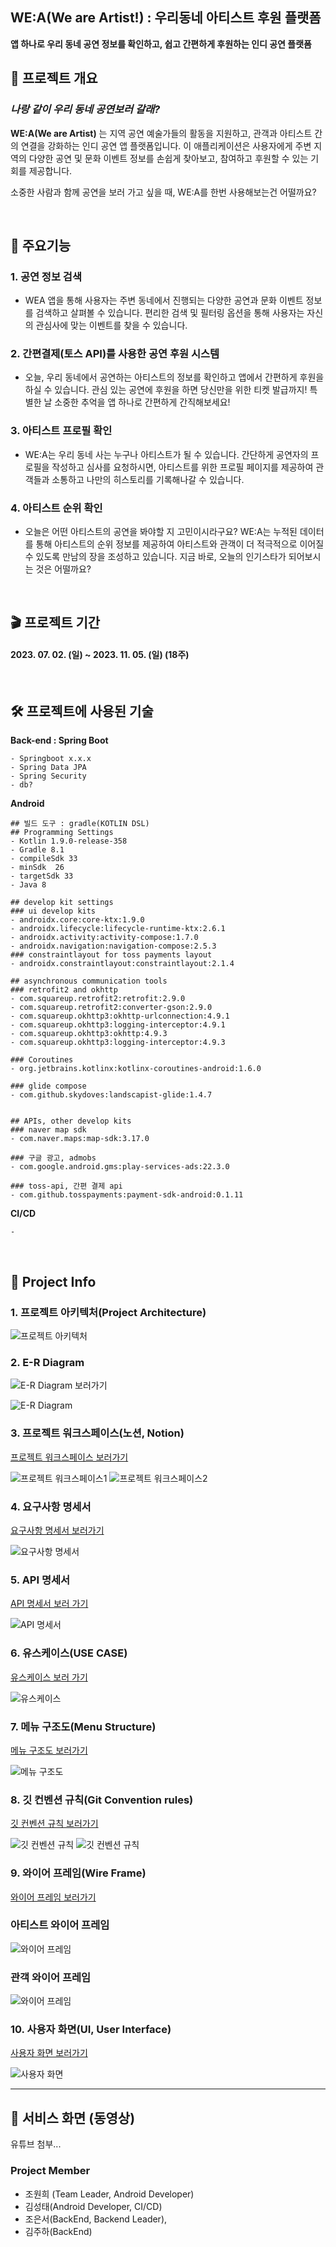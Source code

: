 ## WE:A(We are Artist!) : 우리동네 아티스트 후원 플랫폼

**앱 하나로 우리 동네 공연 정보를 확인하고, 쉽고 간편하게 후원하는 인디 공연 플랫폼**


## 📜 프로젝트 개요

### **_나랑 같이 우리 동네 공연보러 갈래?_**

**WE:A(We are Artist)** 는 지역 공연 예술가들의 활동을 지원하고, 관객과 아티스트 간의 연결을 강화하는 인디 공연 앱 플랫폼입니다. 이 애플리케이션은 사용자에게 주변 지역의 다양한 공연 및 문화 이벤트 정보를 손쉽게 찾아보고, 참여하고 후원할 수 있는 기회를 제공합니다.

소중한 사람과 함께 공연을 보러 가고 싶을 때, WE:A를 한번 사용해보는건 어떨까요?

<br/>

## 📃 주요기능

### 1. 공연 정보 검색
- WEA 앱을 통해 사용자는 주변 동네에서 진행되는 다양한 공연과 문화 이벤트 정보를 검색하고 살펴볼 수 있습니다. 편리한 검색 및 필터링 옵션을 통해 사용자는 자신의 관심사에 맞는 이벤트를 찾을 수 있습니다.

### 2. 간편결제(토스 API)를 사용한 공연 후원 시스템
- 오늘, 우리 동네에서 공연하는 아티스트의 정보를 확인하고 앱에서 간편하게 후원을 하실 수 있습니다. 관심 있는 공연에 후원을 하면 당신만을 위한 티켓 발급까지! 특별한 날 소중한 추억을 앱 하나로 간편하게 간직해보세요!

### 3. 아티스트 프로필 확인
- WE:A는 우리 동네 사는 누구나 아티스트가 될 수 있습니다. 간단하게 공연자의 프로필을 작성하고 심사를 요청하시면, 아티스트를 위한 프로필 페이지를 제공하여 관객들과 소통하고 나만의 히스토리를 기록해나갈 수 있습니다. 

### 4. 아티스트 순위 확인
- 오늘은 어떤 아티스트의 공연을 봐야할 지 고민이시라구요? WE:A는 누적된 데이터를 통해 아티스트의 순위 정보를 제공하여 아티스트와 관객이 더 적극적으로 이어질 수 있도록 만남의 장을 조성하고 있습니다. 지금 바로, 오늘의 인기스타가 되어보시는 것은 어떨까요?
<br>

## 🎬 프로젝트 기간

#### 2023. 07. 02. (일) ~ 2023. 11. 05. (일) (18주)

<br/>

## 🛠 프로젝트에 사용된 기술

**Back-end : Spring Boot**
```
- Springboot x.x.x
- Spring Data JPA
- Spring Security
- db?
```

**Android**

```
## 빌드 도구 : gradle(KOTLIN DSL)
## Programming Settings
- Kotlin 1.9.0-release-358
- Gradle 8.1
- compileSdk 33
- minSdk  26
- targetSdk 33
- Java 8

## develop kit settings
### ui develop kits
- androidx.core:core-ktx:1.9.0
- androidx.lifecycle:lifecycle-runtime-ktx:2.6.1
- androidx.activity:activity-compose:1.7.0
- androidx.navigation:navigation-compose:2.5.3
### constraintlayout for toss payments layout
- androidx.constraintlayout:constraintlayout:2.1.4

## asynchronous communication tools
### retrofit2 and okhttp
- com.squareup.retrofit2:retrofit:2.9.0
- com.squareup.retrofit2:converter-gson:2.9.0
- com.squareup.okhttp3:okhttp-urlconnection:4.9.1
- com.squareup.okhttp3:logging-interceptor:4.9.1
- com.squareup.okhttp3:okhttp:4.9.3
- com.squareup.okhttp3:logging-interceptor:4.9.3

### Coroutines
- org.jetbrains.kotlinx:kotlinx-coroutines-android:1.6.0

### glide compose
- com.github.skydoves:landscapist-glide:1.4.7


## APIs, other develop kits
### naver map sdk
- com.naver.maps:map-sdk:3.17.0

### 구글 광고, admobs
- com.google.android.gms:play-services-ads:22.3.0

### toss-api, 간편 결제 api
- com.github.tosspayments:payment-sdk-android:0.1.11
```

**CI/CD**

```
- 
```

<br/>

## 🚩 Project Info

### 1. 프로젝트 아키텍처(Project Architecture)
![프로젝트 아키텍처](./assets/wea_blueprint.png)


### 2. E-R Diagram
![E-R Diagram 보러가기](https://www.notion.so/E-R-Digram-da623c84b64b4db8972168da0e2261e4)

![E-R Diagram](./assets/erd.png)

### 3. 프로젝트 워크스페이스(노션, Notion)
[프로젝트 워크스페이스 보러가기](https://secret-nebula-014.notion.site/WE-A-152d47344b7d449290d44811aee37d5a?pvs=4)

![프로젝트 워크스페이스1](./assets/work1.PNG)
![프로젝트 워크스페이스2](./assets/work2.PNG)


### 4. 요구사항 명세서
[요구사항 명세서 보러가기](https://docs.google.com/spreadsheets/d/1xtZZIdOm18zNBqhUbdQQi8cfbaRAYBCD/edit?usp=sharing&ouid=102208980798385722229&rtpof=true&sd=true)

![요구사항 명세서](./assets/requirements_specification.PNG)


### 5. API 명세서
[API 명세서 보러 가기](https://www.notion.so/API-03cafb39cd8c4175bd26cbf86fc11f44)

![API 명세서](./assets/rest_api_specification.PNG)

### 6. 유스케이스(USE CASE)
[유스케이스 보러 가기](https://www.notion.so/USE-CASE-33c6d180ddf64566a773624e4d864ce3)

![유스케이스](./assets/use_case.png)


### 7. 메뉴 구조도(Menu Structure)
[메뉴 구조도 보러가기](https://www.notion.so/Menu-Structure-1b569cfd18654f418259a2eae92b1936)


![메뉴 구조도](./assets/menu_structure_diagram.png)

### 8. 깃 컨벤션 규칙(Git Convention rules)
[깃 컨벤션 규칙 보러가기](https://www.notion.so/GIT-4c22984719314bdb89e4fad741ed174e)

![깃 컨벤션 규칙](./assets/git_convention_1.PNG)
![깃 컨벤션 규칙](./assets/git_convention_2.PNG)


### 9. 와이어 프레임(Wire Frame)
[와이어 프레임 보러가기](https://www.notion.so/Wire-Frame-b567020010614f229b9b45fc19fd1740)

### 아티스트 와이어 프레임
![와이어 프레임](./assets/wire_frame_artist.png)

### 관객 와이어 프레임
![와이어 프레임](./assets/wire_frame_client.png)


### 10. 사용자 화면(UI, User Interface)
[사용자 화면 보러가기](https://www.notion.so/User-Interface-5742ab1b1c184330a0a9afb09c5d165c)

![사용자 화면](./assets/user_interface.png)

---

## 👀 서비스 화면 (동영상)

유튜브 첨부...

### Project Member
- 조원희 (Team Leader, Android Developer)
- 김성태(Android Developer, CI/CD)
- 조은서(BackEnd, Backend Leader),
- 김주하(BackEnd)
